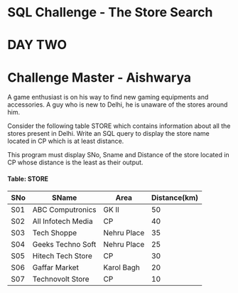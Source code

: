 # SQL Challenge - The Store Search
# DAY TWO 
# Challenge Master - Aishwarya 

A game enthusiast is on his way to find new gaming equipments and accessories. A guy who is new to Delhi, he is unaware of the stores around him. 

Consider the following table STORE which contains information about  all the stores present in Delhi. Write an SQL query to display the store name located in CP which is at least distance.

This program must display SNo, Sname and Distance of the store located in CP whose distance is the least as their output.

#### Table: STORE
| SNo | SName | Area | Distance(km) |
| ------ | ------ | ----- | ----- |
| S01 |ABC Computronics | GK II | 50 |
| S02 | All Infotech Media | CP | 40 |
| S03| Tech Shoppe | Nehru Place | 35 |
| S04 | Geeks Techno Soft | Nehru Place | 25 | 
| S05 | Hitech Tech Store | CP | 30 |
| S06 | Gaffar Market | Karol Bagh | 20 | 
| S07 | Technovolt Store | CP | 10 |
